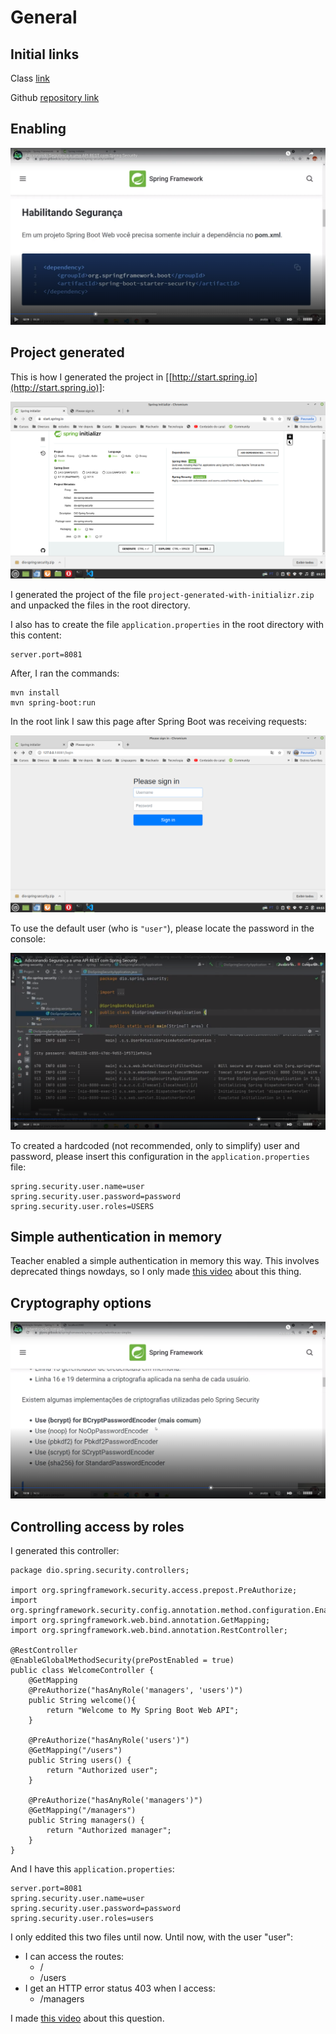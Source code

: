 # General

## Initial links

Class [link](https://web.dio.me/course/adicionando-seguranca-a-uma-api-rest-com-spring-security/learning/99032de1-b0da-4986-9907-6028acc4202d?back=/track/coding-the-future-claro-java-spring-boot&tab=undefined&moduleId=undefined)

Github [repository link](https://github.com/digitalinnovationone/dio-springboot)


## Enabling

![enabling Spring security](images/enabling-spring-secutity.png)


## Project generated

This is how I generated the project in [[http://start.spring.io](http://start.spring.io)]:

![project generated](images/project-generated.png)

I generated the project of the file `project-generated-with-initializr.zip` and unpacked the files in the root directory.

I also has to create the file `application.properties` in the root directory with this content:

```
server.port=8081
```

After, I ran the commands:

```
mvn install
mvn spring-boot:run
```

In the root link I saw this page after Spring Boot was receiving requests:

![initial page](images/initial-page.png)

To use the default user (who is `"user"`), please locate the password in the console:

![default password](images/default-password.png)

To created a hardcoded (not recommended, only to simplify) user and password, please insert this configuration in the `application.properties` file:

```
spring.security.user.name=user
spring.security.user.password=password
spring.security.user.roles=USERS
```


## Simple authentication in memory

Teacher enabled a simple authentication in memory this way. This involves deprecated things nowdays, so I only made [this video](https://youtu.be/3Vg_elM7KXw) about this thing. 


## Cryptography options

![cryptography options](images/cryptography-options.png)


## Controlling access by roles

I generated this controller:

```
package dio.spring.security.controllers;

import org.springframework.security.access.prepost.PreAuthorize;
import org.springframework.security.config.annotation.method.configuration.EnableGlobalMethodSecurity;
import org.springframework.web.bind.annotation.GetMapping;
import org.springframework.web.bind.annotation.RestController;

@RestController
@EnableGlobalMethodSecurity(prePostEnabled = true)
public class WelcomeController {
    @GetMapping
    @PreAuthorize("hasAnyRole('managers', 'users')")
    public String welcome(){
        return "Welcome to My Spring Boot Web API";
    }

    @PreAuthorize("hasAnyRole('users')")
    @GetMapping("/users")
    public String users() {
        return "Authorized user";
    }

    @PreAuthorize("hasAnyRole('managers')")
    @GetMapping("/managers")
    public String managers() {
        return "Authorized manager";
    }
}
```

And I have this `application.properties`:

```
server.port=8081
spring.security.user.name=user
spring.security.user.password=password
spring.security.user.roles=users
```

I only eddited this two files until now. Until now, with the user "user":

- I can access the routes:
  - /
  - /users
- I get an HTTP error status 403 when I access:
  - /managers

I made [this video](https://youtu.be/H-jyFpcq9LQ) about this question.